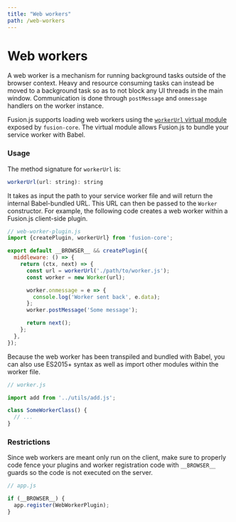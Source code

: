 ```yaml
---
title: "Web workers"
path: /web-workers
---
```


# Web workers

A web worker is a mechanism for running background tasks outside of the browser context. Heavy and resource consuming tasks can instead be moved to a background task so as to not block any UI threads in the main window. Communication is done through `postMessage` and `onmessage` handlers on the worker instance.

Fusion.js supports loading web workers using the [`workerUrl` virtual module](/api/fusion-core#virtual-modules) exposed by `fusion-core`. The virtual module allows Fusion.js to bundle your service worker with Babel.

### Usage

The method signature for `workerUrl` is:

```js
workerUrl(url: string): string
```

It takes as input the path to your service worker file and will return the internal Babel-bundled URL. This URL can then be passed to the `Worker` constructor. For example, the following code creates a web worker within a Fusion.js client-side plugin.

```js
// web-worker-plugin.js
import {createPlugin, workerUrl} from 'fusion-core';

export default __BROWSER__ && createPlugin({
  middleware: () => {
    return (ctx, next) => {
      const url = workerUrl('./path/to/worker.js');
      const worker = new Worker(url);

      worker.onmessage = e => {
        console.log('Worker sent back', e.data);
      };
      worker.postMessage('Some message');

      return next();
    };
  },
});
```

Because the web worker has been transpiled and bundled with Babel, you can also use ES2015+ syntax as well as import other modules within the worker file.

```js
// worker.js

import add from '../utils/add.js';

class SomeWorkerClass() {
  // ...
}
```

### Restrictions

Since web workers are meant only run on the client, make sure to properly code fence your plugins and worker registration code with `__BROWSER__` guards so the code is not executed on the server.

```js
// app.js

if (__BROWSER__) {
  app.register(WebWorkerPlugin);
}
```
